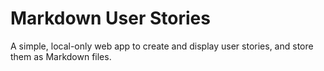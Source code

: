 # Markdown User Stories

A simple, local-only web app to create and display user stories, and store them as Markdown files.

